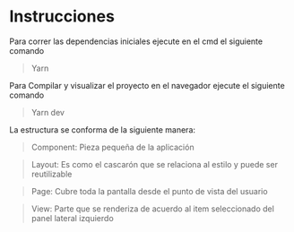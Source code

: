 # Instrucciones

Para correr las dependencias iniciales ejecute en el cmd el siguiente comando

> Yarn

Para Compilar y visualizar el proyecto en el navegador ejecute el siguiente comando

> Yarn dev

La estructura se conforma de la siguiente manera:

> Component: Pieza pequeña de la aplicación

> Layout: Es como el cascarón que se relaciona al estilo y puede ser reutilizable

> Page: Cubre toda la pantalla desde el punto de vista del usuario

> View: Parte que se renderiza de acuerdo al item seleccionado del panel lateral izquierdo